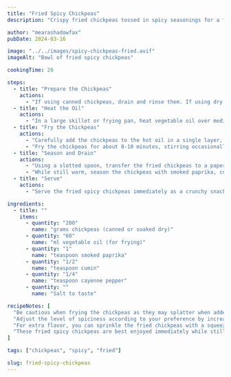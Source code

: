 ```yaml
---
title: "Fried Spicy Chickpeas"
description: "Crispy fried chickpeas tossed in spicy seasonings for a flavorful and indulgent snack."

author: "mearashadowfax"
pubDate: 2024-03-16

image: "../../images/spicy-chickpeas-fried.avif"
imageAlt: "Bowl of fried spicy chickpeas"

cookingTime: 20

steps:
  - title: "Prepare the Chickpeas"
    actions:
      - "If using canned chickpeas, drain and rinse them. If using dry chickpeas, soak them in water overnight, then drain and rinse. Pat them dry with a paper towel to remove excess moisture."
  - title: "Heat the Oil"
    actions:
      - "In a large skillet or frying pan, heat vegetable oil over medium-high heat until hot."
  - title: "Fry the Chickpeas"
    actions:
      - "Carefully add the chickpeas to the hot oil in a single layer, ensuring they are not overcrowded. Fry in batches if necessary."
      - "Fry the chickpeas for about 8-10 minutes, stirring occasionally, until they are golden brown and crispy."
  - title: "Season and Drain"
    actions:
      - "Using a slotted spoon, transfer the fried chickpeas to a paper towel-lined plate to drain excess oil."
      - "While still warm, season the chickpeas with smoked paprika, cumin, cayenne pepper, and salt to taste. Toss to coat evenly."
  - title: "Serve"
    actions:
      - "Serve the fried spicy chickpeas immediately as a crunchy snack or as a topping for salads or soups."

ingredients:
  - title: ""
    items:
      - quantity: "200"
        name: "grams chickpeas (canned or soaked dry)"
      - quantity: "60"
        name: "ml vegetable oil (for frying)"
      - quantity: "1"
        name: "teaspoon smoked paprika"
      - quantity: "1/2"
        name: "teaspoon cumin"
      - quantity: "1/4"
        name: "teaspoon cayenne pepper"
      - quantity: ""
        name: "Salt to taste"

recipeNotes: [
  "Be cautious when frying the chickpeas as they may splatter when added to the hot oil.",
  "Adjust the level of spiciness according to your preference by increasing or decreasing the amount of cayenne pepper.",
  "For extra flavor, you can sprinkle the fried chickpeas with a squeeze of fresh lemon juice before serving.",
  "These fried spicy chickpeas are best enjoyed immediately while still crispy, but they can be stored in an airtight container at room temperature for up to 2 days."
]

tags: ["chickpeas", "spicy", "fried"]

slug: fried-spicy-chickpeas
---
```


